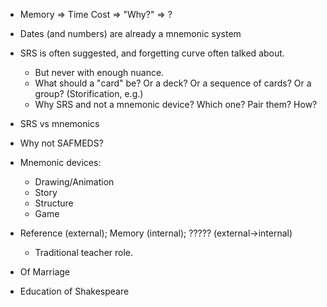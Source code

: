 
* Memory => Time Cost => "Why?" => ? 
* Dates (and numbers) are already a mnemonic system
* SRS is often suggested, and forgetting curve often talked about.  
  - But never with enough nuance.
  - What should a "card" be?  Or a deck?  Or a sequence of cards?  Or a group?  (Storification, e.g.)
  - Why SRS and not a mnemonic device?  Which one?  Pair them?  How?
* SRS vs mnemonics 
* Why not SAFMEDS?
* Mnemonic devices:
  - Drawing/Animation
  - Story
  - Structure
  - Game
* Reference (external); Memory (internal); ????? (external->internal)
  - Traditional teacher role. 

* Of Marriage
* Education of Shakespeare

